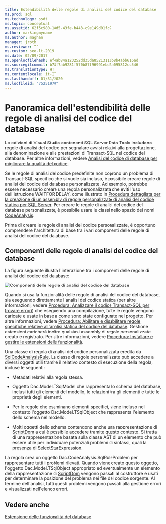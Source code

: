 ```yaml
---
title: Estendibilità delle regole di analisi del codice del database
ms.prod: sql
ms.technology: ssdt
ms.topic: conceptual
ms.assetid: 62f5c980-18d5-43fe-b443-c9e149d01fc7
author: markingmyname
ms.author: maghan
manager: jroth
ms.reviewer: “”
ms.custom: seo-lt-2019
ms.date: 02/09/2017
ms.openlocfilehash: ef4ab84a123252dd35da85213110b8b4abb616ad
ms.sourcegitcommit: b78f7ab9281f570b87f96991ebd9a095812cc546
ms.translationtype: HT
ms.contentlocale: it-IT
ms.lasthandoff: 01/31/2020
ms.locfileid: "75251970"
---
```

# <a name="overview-of-extensibility-for-database-code-analysis-rules"></a>Panoramica dell'estendibilità delle regole di analisi del codice del database

Le edizioni di Visual Studio contenenti SQL Server Data Tools includono regole di analisi del codice per segnalare avvisi relativi alla progettazione, alla denominazione e alle prestazioni di Transact\-SQL nel codice del database. Per altre informazioni, vedere [Analisi del codice di database per migliorare la qualità del codice](https://msdn.microsoft.com/library/dd172133(v=vs.100).aspx).  
  
Se le regole di analisi del codice predefinite non coprono un problema di Transact\-SQL specifico che si vuole sia incluso, è possibile creare regole di analisi del codice del database personalizzate. Ad esempio, potrebbe essere necessario creare una regola personalizzata che eviti l'uso dell'istruzione WAITFOR DELAY, come illustrato in [Procedura dettagliata per la creazione di un assembly di regole personalizzate di analisi del codice statica per SQL Server](../ssdt/walkthrough-author-custom-static-code-analysis-rule-assembly.md). Per creare le regole di analisi del codice del database personalizzate, è possibile usare le classi nello spazio dei nomi [CodeAnalysis](https://msdn.microsoft.com/library/microsoft.sqlserver.dac.codeanalysis.aspx).  
  
Prima di creare le regole di analisi del codice personalizzate, è opportuno comprendere l'architettura di base tra i vari componenti delle regole di analisi del codice del database.  
  
## <a name="database-code-analysis-rules-components"></a>Componenti delle regole di analisi del codice del database  
La figura seguente illustra l'interazione tra i componenti delle regole di analisi del codice del database:  
  
![Componenti delle regole di analisi del codice del database](../ssdt/media/ssdt-database-code-analysis-rules-components.jpg "Componenti delle regole di analisi del codice del database")  
  
Quando si usa la funzionalità delle regole di analisi del codice del database, sia eseguendo direttamente l'analisi del codice statica (per altre informazioni, vedere [Procedura: Analizzare il codice Transact-SQL per trovare errori](https://msdn.microsoft.com/library/dd172119(v=vs.100).aspx)) che eseguendo una compilazione, tutte le regole vengono caricate e usate in base a come sono state configurate nel progetto. Per altre informazioni, vedere [Procedura: Abilitare e disabilitare regole specifiche relative all'analisi statica del codice del database](https://msdn.microsoft.com/library/dd172131(v=vs.100).aspx). Gestione estensioni caricherà inoltre qualsiasi assembly di regole personalizzate creato e registrato. Per altre informazioni, vedere [Procedura: Installare e gestire le estensioni delle funzionalità](../ssdt/how-to-install-and-manage-feature-extensions.md).  
  
Una classe di regola di analisi del codice personalizzata eredita da [SqlCodeAnalysisRule](https://msdn.microsoft.com/library/microsoft.sqlserver.dac.codeanalysis.sqlcodeanalysisrule.aspx). La classe di regole personalizzate può accedere a diversi oggetti utili tramite il relativo contesto di esecuzione della regola, incluse le seguenti:  
  
-   Metadati relativi alla regola stessa.  
  
-   Oggetto Dac.Model.TSqlModel che rappresenta lo schema del database, inclusi tutti gli elementi del modello, le relazioni tra gli elementi e tutte le proprietà degli elementi.  
  
-   Per le regole che esaminano elementi specifici, viene incluso nel contesto l'oggetto Dac.Model.TSqlObject che rappresenta l'elemento dello schema nel modello.  
  
-   Molti oggetti dello schema contengono anche una rappresentazione di [ScriptDom](https://msdn.microsoft.com/library/microsoft.sqlserver.transactsql.scriptdom.aspx) a cui è possibile accedere tramite questo contesto. Si tratta di una rappresentazione basata sulla classe AST di un elemento che può essere utile per individuare potenziali problemi di sintassi, quali la presenza di [SelectStarExpression](https://msdn.microsoft.com/library/microsoft.sqlserver.transactsql.scriptdom.selectstarexpression.aspx).  
  
La regola crea un oggetto Dac.CodeAnalysis.SqlRuleProblem per rappresentare tutti i problemi rilevati. Quando viene creato questo oggetto, l'oggetto Dac.Model.TSqlObject appropriato ed eventualmente un elemento della rappresentazione di [ScriptDom](https://msdn.microsoft.com/library/microsoft.sqlserver.transactsql.scriptdom.aspx) vengono passati al costruttore e usati per determinare la posizione del problema nei file del codice sorgente. Al termine dell'analisi, tutti questi problemi vengono passati alla gestione errori e visualizzati nell'elenco errori.  
  
## <a name="see-also"></a>Vedere anche  
[Estensione delle funzionalità del database](../ssdt/extending-the-database-features.md)  
  
